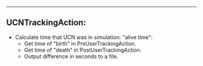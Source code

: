 --------------------------------------------------------------------------------
  UCNTrackingAction:
--------------------------------------------------------------------------------
  - Calculate time that UCN was in simulation: "alive time":
    * Get time of "birth" in PreUserTrackingAction.
    * Get time of "death" in PostUserTrackingAction.
    * Output difference in seconds to a file.
